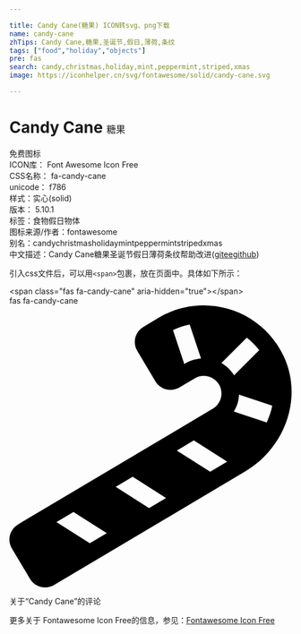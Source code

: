 ```yaml
---

title: Candy Cane(糖果) ICON转svg、png下载
name: candy-cane
zhTips: Candy Cane,糖果,圣诞节,假日,薄荷,条纹
tags: ["food","holiday","objects"]
pre: fas
search: candy,christmas,holiday,mint,peppermint,striped,xmas
image: https://iconhelper.cn/svg/fontawesome/solid/candy-cane.svg

---
```


# Candy Cane  <small style="font-size: 60%;font-weight: 100">糖果</small>


<div class="detail-page">
<p>
<span><span class="badge-success badge">免费图标</span> </span>
<br/>
<span>
ICON库：
<span class="badge-secondary badge">Font Awesome Icon Free</span> 
</span>
<br/>
<span>
CSS名称：
<span class="badge-secondary badge">fa-candy-cane</span> 
</span>
<br/>
<span>
unicode：
<span class="badge-secondary badge">f786</span> 
<copy-btn content='f786' btn-title=""></copy-btn>
<copy-btn :content='String.fromCodePoint(parseInt("f786", 16))' btn-title="复制U"></copy-btn>
</span><br/><span>样式：<span class="badge-light badge">实心(solid)</span></span>
<br/>
<span>
版本：
<span class="badge-secondary badge">5.10.1</span> 
</span><br/><span>标签：<span class="badge-light badge"><router-link to="/tags/food.html">食物</router-link></span><span class="badge-light badge"><router-link to="/tags/holiday.html">假日</router-link></span><span class="badge-light badge"><router-link to="/tags/objects.html">物体</router-link></span></span>
<br/>
<span>图标来源/作者：<span class="badge-light badge">fontawesome</span></span> 
<br/>
<span>别名：<span class="badge-light badge">candy</span><span class="badge-light badge">christmas</span><span class="badge-light badge">holiday</span><span class="badge-light badge">mint</span><span class="badge-light badge">peppermint</span><span class="badge-light badge">striped</span><span class="badge-light badge">xmas</span></span><br/><span class="zh-detail">中文描述：<span class="badge-primary badge">Candy Cane</span><span class="badge-primary badge">糖果</span><span class="badge-primary badge">圣诞节</span><span class="badge-primary badge">假日</span><span class="badge-primary badge">薄荷</span><span class="badge-primary badge">条纹</span><span class="help-link"><span>帮助改进</span>(<a href="https://gitee.com/liuwave/icon-helper/edit/master/json/fontawesome/solid/candy-cane.json" target="_blank" rel="noopener noreferrer">gitee</a><a href="https://github.com/liuwave/icon-helper/edit/master/json/fontawesome/solid/candy-cane.json" target="_blank" rel="noopener noreferrer">github</a></span>)</span><br/>
</p>
</div>
<div class="alert alert-dark">
  <i class="fas fa-candy-cane fa-xs"></i>
  <i class="fas fa-candy-cane fa-sm"></i>
  <i class="fas fa-candy-cane fa-lg"></i>
  <i class="fas fa-candy-cane fa-2x"></i>
  <i class="fas fa-candy-cane fa-3x"></i>
  <i class="fas fa-candy-cane fa-5x"></i>
  <i class="fas fa-candy-cane fa-7x"></i>
</div>
<div>
  <p>引入css文件后，可以用<code>&lt;span&gt;</code>包裹，放在页面中。具体如下所示：    
  </p>
  <div class="alert alert-primary" style="font-size: 14px">
    &lt;span class="fas fa-candy-cane" aria-hidden="true"&gt;&lt;/span&gt;
    <copy-btn content='<span class="fas fa-candy-cane" aria-hidden="true"></span>'></copy-btn>
  </div>
  <div class="alert alert-secondary">
    <i class="fas fa-candy-cane"
    style="font-size: 24px"
    aria-hidden="true"></i> fas fa-candy-cane
    <copy-btn content="fas fa-candy-cane" btn-title="复制图标名称"></copy-btn>
  </div>
</div>
<div id="svg" class="svg-wrap">
<svg xmlns="http://www.w3.org/2000/svg" viewBox="0 0 512 512"><path d="M497.5 92C469.6 33.1 411.8 0 352.4 0c-27.9 0-56.2 7.3-81.8 22.6L243.1 39c-15.2 9.1-20.1 28.7-11 43.9l32.8 54.9c6 10 16.6 15.6 27.5 15.6 5.6 0 11.2-1.5 16.4-4.5l27.5-16.4c5.1-3.1 10.8-4.5 16.4-4.5 10.9 0 21.5 5.6 27.5 15.6 9.1 15.1 4.1 34.8-11 43.9L15.6 397.6c-15.2 9.1-20.1 28.7-11 43.9l32.8 54.9c6 10 16.6 15.6 27.5 15.6 5.6 0 11.2-1.5 16.4-4.5L428.6 301c71.7-42.9 104.6-133.5 68.9-209zm-177.7 13l-2.5 1.5L296.8 45c9.7-4.7 19.8-8.1 30.3-10.2l20.6 61.8c-9.8.8-19.4 3.3-27.9 8.4zM145.9 431.8l-60.5-38.5 30.8-18.3 60.5 38.5-30.8 18.3zm107.5-63.9l-60.5-38.5 30.8-18.3 60.5 38.5-30.8 18.3zM364.3 302l-60.5-38.5 30.8-18.3 60.5 38.5-30.8 18.3zm20.4-197.3l46-46c8.4 6.5 16 14.1 22.6 22.6L407.6 127c-5.7-9.3-13.7-16.9-22.9-22.3zm82.1 107.8l-59.5-19.8c3.2-5.3 5.8-10.9 7.4-17.1 1.1-4.5 1.7-9.1 1.8-13.6l60.4 20.1c-2.1 10.4-5.5 20.6-10.1 30.4z"/></svg>
</div>
<detail full-name='fa-candy-cane'></detail>

<Vssue title="关于“Candy Cane”的评论" >关于“Candy Cane”的评论</Vssue>
    
<div><p>更多关于  Fontawesome Icon Free的信息，参见：<a target="_blank" href="https://iconhelper.cn/fontawesome.html">Fontawesome Icon Free</a>
</p></div>
